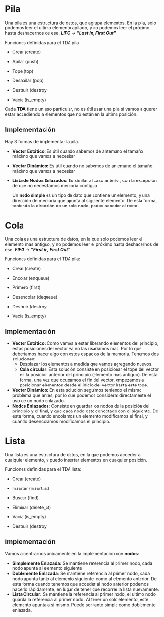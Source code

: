 # Pila

Una pila es una estructura de datos, que agrupa elementos. En la pila, solo podemos leer el ultimo elemento apilado, y no podemos leer el próximo hasta deshacernos de ese. ***LIFO*** $\to$ ***"Last in, First Out"***

Funciones definidas para el TDA pila

- Crear (create)
- Apilar (push)
- Tope (top)

- Desapilar (pop)
- Destruir (destroy)
- Vacía (is_empty)

Cada **TDA** tiene un uso particular, no es útil usar una pila si vamos a querer estar accediendo a elementos que no están en la ultima posición.

## Implementación

Hay 3 formas de implementar la pila.

- **Vector Estático**: Es útil cuando sabemos de antemano el tamaño máximo que vamos a necesitar
- **Vector Dinámico:** Es útil cuando no sabemos de antemano el tamaño máximo que vamos a necesitar
- **Lista de Nodos Enlazados:** Es similar al caso anterior, con la excepción de que no necesitamos memoria contigua
    
    Un **nodo simple** es un tipo de dato que contiene un elemento, y una dirección de memoria que apunta al siguiente elemento. De esta forma, teniendo la dirección de un solo nodo, podes acceder al resto.
    

# Cola

Una cola es una estructura de datos, en la que solo podemos leer el elemento mas antiguo, y no podemos leer el próximo hasta deshacernos de ese. ***FIFO*** $\to$ ***"First in, First Out"***

Funciones definidas para el TDA pila:

- Crear (create)
- Encolar (enqueue)
- Primero (first)

- Desencolar (dequeue)
- Destruir (destroy)
- Vacía (is_empty)

## Implementación

- **Vector Estático:** Como vamos a estar liberando elementos del principio, estas posiciones del vector ya no las usaríamos mas. Por lo que deberíamos hacer algo con estos espacios de la memoria. Tenemos dos soluciones:
    - Desplazar los elementos a medida que vamos agregando nuevos.
    - **Cola circular:** Esta solución consiste en posicionar el tope del vector en la posición anterior del principio (elemento mas antiguo). De esta forma, una vez que ocupamos el fin del vector, empezamos a posicionar elementos desde el inicio del vector hasta este tope.
- **Vector Dinámico:** En esta solución seguimos teniendo el mismo problema que antes, por lo que podemos considerar directamente el uso de un nodo enlazado.
- **Nodos Enlazados:** Consiste en guardar los nodos de la posición del principio y el final, y que cada nodo este conectado con el siguiente. De esta forma, cuando encolamos un elemento modificamos el final, y cuando desencolamos modificamos el principio.

# Lista

Una lista es una estructura de datos, en la que podemos acceder a cualquier elemento, y puedo insertar elementos en cualquier posición.

Funciones definidas para el TDA lista:

- Crear (create)
- Insertar (insert_at)
- Buscar (find)

- Eliminar (delete_at)
- Vacia (is_empty)
- Destruir (destroy

## Implementación

Vamos a centrarnos únicamente en la implementación con **nodos**:

- **Simplemente Enlazada:** Se mantiene referencia al primer nodo, cada nodo apunta al elemento siguiente
- **Doblemente Enlazada**: Se mantiene referencia al primer nodo, cada nodo apunta tanto al elemento siguiente, como al elemento anterior. De esta forma cuando tenemos que acceder al nodo anterior podemos hacerlo rápidamente, en lugar de tener que recorrer la lista nuevamente.
- **Lista Circular:** Se mantiene la referencia al primer nodo, el ultimo nodo guarda la referencia al primer nodo. Al tener un solo elemento, este elemento apunta a si mismo. Puede ser tanto simple como doblemente enlazada.